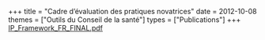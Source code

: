 +++
title = "Cadre d’évaluation des pratiques novatrices"
date = 2012-10-08
themes = ["Outils du Conseil de la santé"]
types = ["Publications"]
+++
[IP_Framework_FR_FINAL.pdf](/files/IP_Framework_FR_FINAL.pdf)
